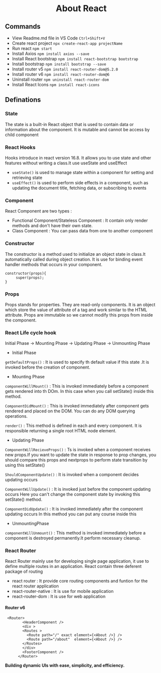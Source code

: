 # <h1 align="center">About React </h1>

## Commands 
* View Readme.md file in VS Code `Ctrl+Shift+V`     
* Create react project  `npx create-react-app projectName`   
* Run react `npm start`   
* Install Axios `npm install axios --save`  
* Install React bootstrap `npm install react-bootstrap bootstrap`             
* Install bootstrap `npm install bootstrap --save`    
* Install router v5 `npm install react-router-dom@5.2.0`                   
* Install router v6 `npm install react-router-dom@6`                       
* Uninstall router `npm uninstall react-router-dom`
* Install React Icons `npm install react-icons`


## Definations 

### State 
The state is a built-in React object that is used to contain data or information about the component. It is mutable and cannot be access by child component

### React Hooks 
Hooks introduce in react version 16.8. It allows you to use state and other features without writing a class.It use useState and useEffect
* `useState()` is used to manage state within a component for setting and retrieving state 
* `useEffect()` is used to perform side effects in a component, such as updating the document title, fetching data, or subscribing to events

### Component
React Component are two types :
* Functional Component/Stateless Component  : It contain only render methods and don't have their own state.
* Class Component : You can pass data from one to another component


### Constructor
The constructor is a method used to initialize an object state in class.It automatically called during object creation. It is use for binding event handler methods that occurs in your component.

```
constructor(props){
     super(props);
}
```

### Props
Props stands for properties. They are read-only components. It is an object which store the value of attribute of a tag and work similar to the HTML attribute. Props are immutable so we cannot modify this props from inside the component.

### React Life cycle hook
Initial Phase -> Mounting Phase -> Updating Phase -> Unmounting Phase

* Initial Phase 

`getDefaultProps()` : 
It is used to specify th default value if this state .It is invoked before the creation of component.

* Mounting Phase 

`componentWillMount()` :
This is invoked immediately before a component gets rendered into th DOm. In this case when you call setState() inside this method.

`ComponentDidMount()` :
This is invoked immediately after component gets rendered and placed on the DOM. You can do any DOM querying operations.

`render()` :
This method is defined in each and every component. It is responsible returning a single root HTML node element.

* Updating Phase

`ComponentWillRecieveProps()` :
Ts is invoked when a component receives new props.If you want to update the state in response to prop changes, you should compare this props and nextprops to perform state transition by using this setState()

`ShouldComponentUpdate()` :
It is invoked when a component decides updating occurs

`ComponentWillUpdate()` :
It is invoked just before the component updating occurs Here you can't change the component state by invoking this setState() method.

`ComponentDidUpdate()` :
It is invoked immediately after the component updating occurs In this method you can put any course inside this

* UnmountingPhase

`componentWillUnmount()` :
This method is invoked immediately before a component is destroyed permanently.It perform necessary cleanup.

### React Router
React Router mainly use for developing single page application, it use to define multiple routes in an application. React contain three deferent package of routing
* react router : It provide core routing components and funtion for the react router application
* react-router-native : It is use for mobile application
* react-router-dom : It is use for web application
#### Router v6
```
 <Router>
        <HeaderComponent />
        <div >
        <Routes >
          <Route path="/" exact element={<About />} />
          <Route path="/about"  element={<About />} />
        </Routes>
        </div>
        <FooterComponent />
      </Router>
```

**Building dynamic UIs with ease, simplicity, and efficiency.**